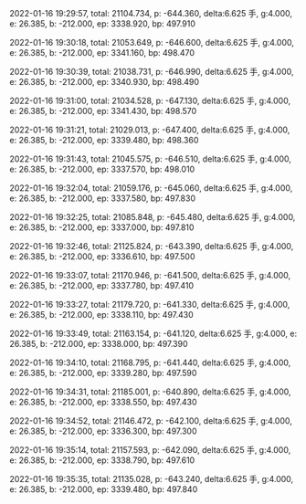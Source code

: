 2022-01-16 19:29:57, total: 21104.734, p: -644.360, delta:6.625 手, g:4.000, e: 26.385, b: -212.000, ep: 3338.920, bp: 497.910

2022-01-16 19:30:18, total: 21053.649, p: -646.600, delta:6.625 手, g:4.000, e: 26.385, b: -212.000, ep: 3341.160, bp: 498.470

2022-01-16 19:30:39, total: 21038.731, p: -646.990, delta:6.625 手, g:4.000, e: 26.385, b: -212.000, ep: 3340.930, bp: 498.490

2022-01-16 19:31:00, total: 21034.528, p: -647.130, delta:6.625 手, g:4.000, e: 26.385, b: -212.000, ep: 3341.430, bp: 498.570

2022-01-16 19:31:21, total: 21029.013, p: -647.400, delta:6.625 手, g:4.000, e: 26.385, b: -212.000, ep: 3339.480, bp: 498.360

2022-01-16 19:31:43, total: 21045.575, p: -646.510, delta:6.625 手, g:4.000, e: 26.385, b: -212.000, ep: 3337.570, bp: 498.010

2022-01-16 19:32:04, total: 21059.176, p: -645.060, delta:6.625 手, g:4.000, e: 26.385, b: -212.000, ep: 3337.580, bp: 497.830

2022-01-16 19:32:25, total: 21085.848, p: -645.480, delta:6.625 手, g:4.000, e: 26.385, b: -212.000, ep: 3337.000, bp: 497.810

2022-01-16 19:32:46, total: 21125.824, p: -643.390, delta:6.625 手, g:4.000, e: 26.385, b: -212.000, ep: 3336.610, bp: 497.500

2022-01-16 19:33:07, total: 21170.946, p: -641.500, delta:6.625 手, g:4.000, e: 26.385, b: -212.000, ep: 3337.780, bp: 497.410

2022-01-16 19:33:27, total: 21179.720, p: -641.330, delta:6.625 手, g:4.000, e: 26.385, b: -212.000, ep: 3338.110, bp: 497.430

2022-01-16 19:33:49, total: 21163.154, p: -641.120, delta:6.625 手, g:4.000, e: 26.385, b: -212.000, ep: 3338.000, bp: 497.390

2022-01-16 19:34:10, total: 21168.795, p: -641.440, delta:6.625 手, g:4.000, e: 26.385, b: -212.000, ep: 3339.280, bp: 497.590

2022-01-16 19:34:31, total: 21185.001, p: -640.890, delta:6.625 手, g:4.000, e: 26.385, b: -212.000, ep: 3338.550, bp: 497.430

2022-01-16 19:34:52, total: 21146.472, p: -642.100, delta:6.625 手, g:4.000, e: 26.385, b: -212.000, ep: 3336.300, bp: 497.300

2022-01-16 19:35:14, total: 21157.593, p: -642.090, delta:6.625 手, g:4.000, e: 26.385, b: -212.000, ep: 3338.790, bp: 497.610

2022-01-16 19:35:35, total: 21135.028, p: -643.240, delta:6.625 手, g:4.000, e: 26.385, b: -212.000, ep: 3339.480, bp: 497.840